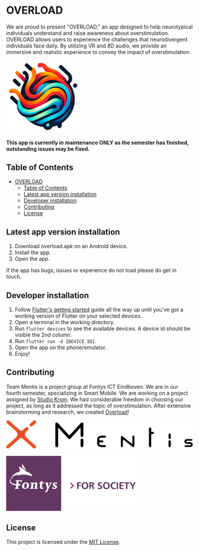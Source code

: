 # OVERLOAD

We are proud to present "OVERLOAD," an app designed to help neurotypical individuals understand and raise awareness about overstimulation. OVERLOAD allows users to experience the challenges that neurodivergent individuals face daily. By utilizing VR and 8D audio, we provide an immersive and realistic experience to convey the impact of overstimulation.

<img src="/overload/assets/img/overload-logo-transparent.png" alt="" width="200"/>

**This app is currently in maintenance ONLY as the semester has finished, outstanding issues may be fixed.**

## Table of Contents

- [OVERLOAD](#overload)
  - [Table of Contents](#table-of-contents)
  - [Latest app version installation](#latest-app-version-installation)
  - [Developer installation](#developer-installation)
  - [Contributing](#contributing)
  - [License](#license)

## Latest app version installation

1. Download overload.apk on an Android device.
2. Install the app.
3. Open the app.

If the app has bugs, issues or experience do not load please do get in touch.

## Developer installation

1. Follow [Flutter's getting started](https://docs.flutter.dev/get-started/install) guide all the way up until you've got a working version of Flutter on your selected devices.
2. Open a terminal in the working directory.
3. Run `flutter devices` to see the available devices. A device id should be visible the 2nd column.
4. Run `flutter run -d {DEVICE_ID}`.
5. Open the app on the phone/emulator.
6. Enjoy!

## Contributing

Team Mentis is a project group at Fontys ICT Eindhoven. We are in our fourth semester, specializing in Smart Mobile. We are working on a project assigned by [Studio Krom](https://krom.studio/). We had considerable freedom in choosing our project, as long as it addressed the topic of overstimulation. After extensive brainstorming and research, we created [Overload](#overload)!

<img src="/overload/assets/img/horizontal variant/mentis-horizontal-variant-transparent.png" alt="" width="600"/>
<br><br>
<img src="/overload/assets/img/fontys-logo.png" alt="" width="350"/>

## License

This project is licensed under the [MIT License](https://opensource.org/licenses/MIT).
